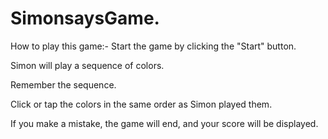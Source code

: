 # SimonsaysGame.
How to play this game:-
Start the game by clicking the "Start" button.

Simon will play a sequence of colors.

Remember the sequence.

Click or tap the colors in the same order as Simon played them.

If you make a mistake, the game will end, and your score will be displayed.

